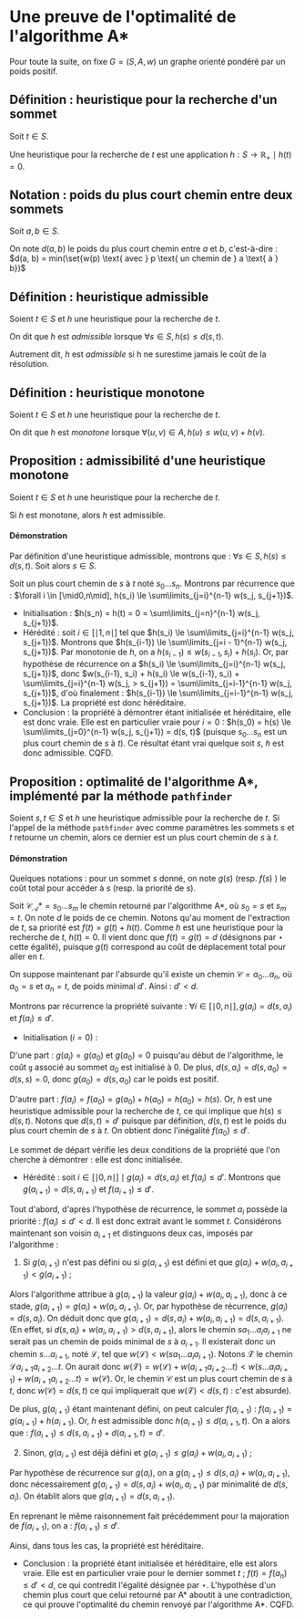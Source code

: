 # Une preuve de l'optimalité de l'algorithme A*

Pour toute la suite, on fixe $G = (S, A, w)$ un graphe orienté pondéré par un poids positif.

## Définition : heuristique pour la recherche d'un sommet
Soit $t \in S$.

Une heuristique pour la recherche de $t$ est une application $h : S \to \mathbb{R_+} \mid h(t) = 0$.

## Notation : poids du plus court chemin entre deux sommets
Soit $a, b \in S$.

On note $d(a, b)$ le poids du plus court chemin entre $a$ et $b$, c'est-à-dire :
$d(a, b) = min(\set{w(p) \text{ avec } p \text{ un chemin de } a \text{ à } b})$

## Définition : heuristique admissible
Soient $t \in S$ et $h$ une heuristique pour la recherche de $t$.

On dit que $h$ est *admissible* lorsque $\forall s \in S, h(s) \le d(s, t)$.

Autrement dit, $h$ est *admissible* si h ne surestime jamais le coût de la résolution.

## Définition : heuristique monotone
Soient $t \in S$ et $h$ une heuristique pour la recherche de $t$.

On dit que $h$ est *monotone* lorsque $\forall (u, v) \in A, h(u) \le w(u, v) + h(v)$.

## Proposition : admissibilité d'une heuristique monotone
Soient $t \in S$ et $h$ une heuristique pour la recherche de $t$.

Si $h$ est monotone, alors $h$ est admissible.

#### Démonstration
Par définition d'une heuristique admissible, montrons que : $\forall s \in S, h(s) \le d(s, t)$.
Soit alors $s \in S$.

Soit un plus court chemin de $s$ à $t$ noté $s_0...s_n$. Montrons par récurrence que : $\forall i \in [\mid0,n\mid], h(s_i) \le \sum\limits_{j=i}^{n-1} w(s_j, s_{j+1})$.

- Initialisation : $h(s_n) = h(t) = 0 = \sum\limits_{j=n}^{n-1} w(s_j, s_{j+1})$.
- Hérédité : soit $i \in [\mid1,n\mid]$ tel que $h(s_i) \le \sum\limits_{j=i}^{n-1} w(s_j, s_{j+1})$. Montrons que $h(s_{i-1}) \le \sum\limits_{j=i - 1}^{n-1} w(s_j, s_{j+1})$. Par monotonie de $h$, on a
$h(s_{i-1}) \le w(s_{i-1}, s_i) + h(s_i)$. Or, par hypothèse de récurrence on a $h(s_i) \le \sum\limits_{j=i}^{n-1} w(s_j, s_{j+1})$, donc $w(s_{i-1}, s_i) + h(s_i) \le w(s_{i-1}, s_i) + \sum\limits_{j=i}^{n-1} w(s_j, > s_{j+1}) = \sum\limits_{j=i-1}^{n-1} w(s_j, s_{j+1})$, d'où finalement : $h(s_{i-1}) \le \sum\limits_{j=i-1}^{n-1} w(s_j, s_{j+1})$. La propriété est donc héréditaire.
- Conclusion : la propriété à démontrer étant initialisée et héréditaire, elle est donc vraie.
Elle est en particulier vraie pour $i = 0$ : $h(s_0) = h(s) \le \sum\limits_{j=0}^{n-1} w(s_j, s_{j+1}) = d(s, t)$ (puisque $s_0...s_n$ est un plus court chemin de $s$ à $t$). Ce résultat étant vrai quelque soit $s$, $h$ est donc admissible. CQFD.

## Proposition : optimalité de l'algorithme A*, implémenté par la méthode ```pathfinder```
Soient $s, t \in S$ et $h$ une heuristique admissible pour la recherche de $t$.
Si l'appel de la méthode ```pathfinder``` avec comme paramètres les sommets $s$ et $t$ retourne un chemin, alors ce dernier est un plus court chemin de $s$ à $t$.

#### Démonstration
Quelques notations : pour un sommet $s$ donné, on note $g(s)$ (resp. $f(s)$ ) le coût total pour accéder à $s$ (resp. la priorité de $s$).

Soit $\mathcal{C_A*} = s_0 ... s_m$ le chemin retourné par l'algorithme A*, où $s_0 = s$ et $s_m = t$. On note $d$ le poids de ce chemin. Notons qu'au moment de l'extraction de $t$, sa priorité est $f(t) = g(t) + h(t)$. Comme $h$ est une heuristique pour la recherche de $t$, $h(t) = 0$. Il vient donc que $f(t) = g(t) = d$ (désignons par $\star$ cette égalité), puisque $g(t)$ correspond au coût de déplacement total pour aller en $t$.

On suppose maintenant par l'absurde qu'il existe un chemin $\mathcal{C} = a_0 ... a_n$, où $a_0 = s$ et $a_n = t$, de poids minimal $d'$. Ainsi : $d' \lt d$.

Montrons par récurrence la propriété suivante : $\forall i \in [\mid0,n\mid], g(a_i) = d(s, a_i)$ et  $f(a_i) \le d'$.

- Initialisation ($i = 0$) :

D'une part : $g(a_i) = g(a_0)$ et $g(a_0) = 0$ puisqu'au début de l'algorithme, le coût ```g``` associé au sommet $a_0$ est initialisé à 0. De plus, $d(s, a_i) = d(s, a_0) = d(s, s) = 0$, donc $g(a_0) = d(s, a_0)$ car le poids est positif.

D'autre part : $f(a_i) = f(a_0) = g(a_0) + h(a_0) = h(a_0) = h(s)$. Or, $h$ est une heuristique admissible pour la recherche de $t$, ce qui implique que $h(s) \le d(s, t)$. Notons que $d(s, t) = d'$ puisque par définition, $d(s, t)$ est le poids du plus court chemin de $s$ à $t$. On obtient donc l'inégalité $f(a_0) \le d'$.

Le sommet de départ vérifie les deux conditions de la propriété que l'on cherche à démontrer : elle est donc initialisée.

- Hérédité : soit $i \in [\mid0,n\mid] \mid g(a_i) = d(s, a_i)$ et $f(a_i) \le d'$. Montrons que $g(a_{i+1}) = d(s, a_{i+1})$ et $f(a_{i+1}) \le d'$.

Tout d'abord, d'après l'hypothèse de récurrence, le sommet $a_i$ possède la priorité : $f(a_i) \le d' \lt d$. Il est donc extrait avant le sommet $t$. Considérons maintenant son voisin $a_{i+1}$ et distinguons deux cas, imposés par l'algorithme :

1. Si $g(a_{i+1})$ n'est pas défini ou si $g(a_{i+1})$ est défini et que $g(a_i) + w(a_i, a_{i+1}) \lt g(a_{i+1})$ ;

Alors l'algorithme attribue à $g(a_{i+1})$ la valeur $g(a_i) + w(a_i, a_{i+1})$, donc à ce stade, $g(a_{i+1}) = g(a_i) + w(a_i, a_{i+1})$. Or, par hypothèse de récurrence, $g(a_i) = d(s, a_i)$. On déduit donc que $g(a_{i+1}) = d(s, a_i) + w(a_i, a_{i+1}) = d(s, a_{i+1})$. (En effet, si $d(s, a_i) + w(a_i, a_{i+1}) \gt d(s, a_{i+1})$, alors le chemin $s a_1 ... a_i a_{i+1}$ ne serait pas un chemin de poids minimal de $s$ à $a_{i+1}$. Il existerait donc un chemin $s ... a_{i+1}$, noté $\mathcal{L}$, tel que $w(\mathcal{L}) \lt w(s a_1 ... a_i a_{i+1})$. Notons $\mathcal{\widetilde{L}}$ le chemin $\mathcal{L} a_{i+1}a_{i+2}...t$. On aurait donc $w(\mathcal{\widetilde{L}}) = w(\mathcal{L}) + w(a_{i+1}a_{i+2}...t) \lt w(s... a_i a_{i+1}) + w(a_{i+1}a_{i+2}...t) = w(\mathcal{C})$. Or, le chemin $\mathcal{C}$ est un plus court chemin de $s$ à $t$, donc $w(\mathcal{C}) = d(s, t)$ ce qui impliquerait que $w(\mathcal{\widetilde{L}}) \lt d(s, t)$ : c'est absurde).

De plus, $g(a_{i+1})$ étant maintenant défini, on peut calculer $f(a_{i+1})$ : $f(a_{i+1}) = g(a_{i+1}) + h(a_{i+1})$. Or, $h$ est admissible donc $h(a_{i+1}) \le d(a_{i+1}, t)$. On a alors que : $f(a_{i+1}) \le  d(s, a_{i+1}) + d(a_{i+1}, t) = d'$.

2. Sinon, $g(a_{i+1})$ est déjà défini et $g(a_{i+1}) \le g(a_i) + w(a_i, a_{i+1})$ ;

Par hypothèse de récurrence sur $g(a_i)$, on a $g(a_{i+1}) \le d(s, a_i) + w(a_i, a_{i+1})$, donc nécessairement $g(a_{i+1}) = d(s, a_i) + w(a_i, a_{i+1})$ par minimalité de $d(s, a_i)$. On établit alors que $g(a_{i+1}) = d(s, a_{i+1})$.

En reprenant le même raisonnement fait précédemment pour la majoration de $f(a_{i+1})$, on a : $f(a_{i+1}) \le d'$.

Ainsi, dans tous les cas, la propriété est héréditaire.

- Conclusion : la propriété étant initialisée et héréditaire, elle est alors vraie. Elle est en particulier vraie pour le dernier sommet $t$ ; $f(t) = f(a_n) \le d' \lt d$, ce qui contredit l'égalité désignée par $\star$. L'hypothèse d'un chemin plus court que celui retourné par A* aboutit à une contradiction, ce qui prouve l'optimalité du chemin renvoyé par l'algorithme A*. CQFD.
